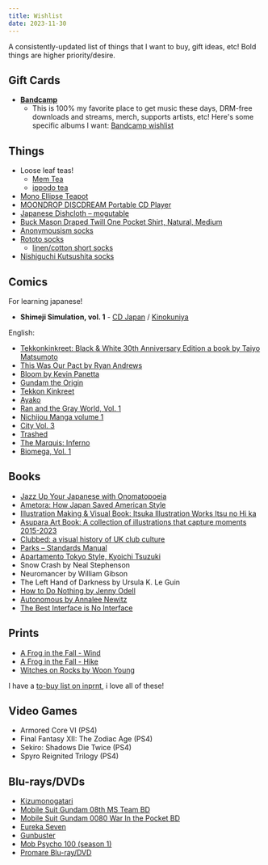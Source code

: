 ```yaml
---
title: Wishlist
date: 2023-11-30
---
```

A consistently-updated list of things that I want to buy, gift ideas, etc! Bold things are higher priority/desire.

## Gift Cards
- **[Bandcamp](https://bandcamp.com/gift_cards)**
  - This is 100% my favorite place to get music these days, DRM-free downloads and streams, merch, supports artists, etc! Here's some specific albums I want: [Bandcamp wishlist](https://bandcamp.com/nathanwentworth/wishlist)

## Things

- Loose leaf teas!
  - [Mem Tea](https://www.memteaimports.com/)
  - [ippodo tea](https://ippodotea.com/)
- [Mono Ellipse Teapot](https://mono.de/en/Mono-Ellipse-teapot/33300)
- [MOONDROP DISCDREAM Portable CD Player](https://shenzhenaudio.com/products/moondrop-discdream-portable-cd-player)
- [Japanese Dishcloth – mogutable](https://mogutable.com/collections/linens/products/japanese-dishcloth?variant=44289587904749)
- [Buck Mason Draped Twill One Pocket Shirt, Natural, Medium](https://www.buckmason.com/products/natural-draped-twill-one-pocket-shirt?variant=31979307466835)
- [Anonymousism socks](https://anonymousism.com/collections/20aw-collection/products/light-weight-slub-crew-1)
- [Rototo socks](https://www.haku-clothing.com/en_US/men%27s/brands/r1334-loose-pile-crew-socks/010879-0-01.html)
  - [linen/cotton short socks](https://www.haku-clothing.com/en_US/men%27s/brands/r1462-short-linen-cotton-ribbed-socks/010581-0-01.html?dwvar_010581-0-01_color=Grayge&quantity=1)
- [Nishiguchi Kutsushita socks](https://www.bostongeneralstore.com/collections/nishiguchi-kutsushita)

## Comics

For learning japanese!

- **Shimeji Simulation, vol. 1** - [CD Japan](https://www.cdjapan.co.jp/product/NEOBK-2450597) / [Kinokuniya](https://united-states.kinokuniya.com/bw/9784040642918)

English:

- [Tekkonkinkreet: Black &amp; White 30th Anniversary Edition a book by Taiyo Matsumoto](https://bookshop.org/p/books/tekkonkinkreet-black-white-30th-anniversary-edition-taiyo-matsumoto/19805909)
- [This Was Our Pact by Ryan Andrews](https://us.macmillan.com/books/9781626720534?utm_source=socialmedia&utm_medium=socialpost&utm_term=na-thiswasourpactsocial&utm_content=na-buy-buynow&utm_campaign=9781626720534)
- [Bloom by Kevin Panetta](https://www.powells.com/book/bloom-9781626726413?partnerid=33241)
- [Gundam the Origin](http://www.vertical-inc.com/books/gundam.html)
- [Tekkon Kinkreet](https://www.viz.com/read/manga/product/tekkonkinkreet-black-white/7203)
- [Ayako](http://www.vertical-inc.com/books/ayako.html)
- [Ran and the Gray World, Vol. 1](https://www.viz.com/read/manga/ran-and-the-gray-world-volume-1/product/5731)
- [Nichijou Manga volume 1](https://www.rightstufanime.com/Nichijou-Manga-01)
- [City Vol. 3](http://www.vertical-comics.com/books/city_03.php)
- [Trashed](https://www.indiebound.org/book/9781419714542)
- [The Marquis: Inferno](https://www.darkhorse.com/Books/15-859/The-Marquis-Inferno-TPB)
- [Biomega, Vol. 1](https://www.viz.com/read/manga/biomega-volume-1/product/2255)

## Books

- [Jazz Up Your Japanese with Onomatopoeia](https://archive.kodansha.us/book/jazz-up-your-japanese-with-onomatopoeia/)
- [Ametora: How Japan Saved American Style](https://www.hachettebookgroup.com/titles/w-david-marx/ametora/9781541604339/)
- [Illustration Making & Visual Book: Itsuka Illustration Works Itsu no Hi ka](https://www.cdjapan.co.jp/product/NEOBK-2804922)
- [Asupara Art Book: A collection of illustrations that capture moments 2015-2023](https://www.cdjapan.co.jp/product/NEOBK-2833016)
- [Clubbed: a visual history of UK club culture](https://www.f37foundry.com/goods/clubbed)
- [Parks – Standards Manual](https://standardsmanual.com/products/parks)
- [Apartamento Tokyo Style, Kyoichi Tsuzuki](https://shop-vestige.com/products/tokyo-style-kyoichi-tsuzuki)
- Snow Crash by Neal Stephenson
- Neuromancer by William Gibson
- The Left Hand of Darkness by Ursula K. Le Guin
- [How to Do Nothing by Jenny Odell](https://www.penguinrandomhouse.com/books/600671/how-to-do-nothing-by-jenny-odell/9781612197494/)
- [Autonomous by Annalee Newitz](https://us.macmillan.com/books/9780765392077)
- [The Best Interface is No Interface](http://www.nointerface.com/)

## Prints

- [A Frog in the Fall - Wind](https://www.gallerynucleus.com/detail/37234/)
- [A Frog in the Fall - Hike](https://www.gallerynucleus.com/detail/37233/)
- [Witches on Rocks by Woon Young](https://woonyoung.bigcartel.com/product/witches-on-the-mountain)

I have a [to-buy list on inprnt](https://www.inprnt.com/collections/nathanwentworth/favorites/), i love all of these!

## Video Games

- Armored Core VI (PS4)
- Final Fantasy XII: The Zodiac Age (PS4)
- Sekiro: Shadows Die Twice (PS4)
- Spyro Reignited Trilogy (PS4)

## Blu-rays/DVDs

- [Kizumonogatari](https://www.animecornerstore.com/kizumonogatari.html)
- [Mobile Suit Gundam 08th MS Team BD](https://www.rightstufanime.com/Mobile-Suit-Gundam-08th-MS-Team-Blu-ray)
- [Mobile Suit Gundam 0080 War In the Pocket BD](https://www.rightstufanime.com/Mobile-Suit-Gundam-0080-War-In-the-Pocket-Blu-ray)
- [Eureka Seven](https://www.animecornerstore.com/eureka7.html)
- [Gunbuster](https://www.animecornerstore.com/gubovase.html)
- [Mob Psycho 100 (season 1)](https://www.animecornerstore.com/mobpsycho100.html)
- [Promare Blu-ray/DVD](https://www.animecornerstore.com/promare.html)

